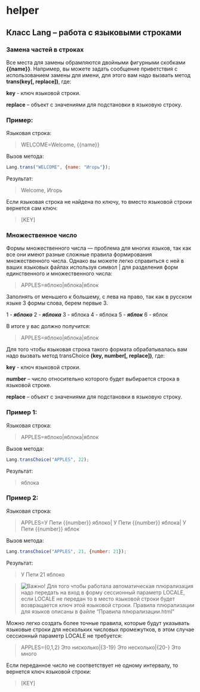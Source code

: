 # helper
## Класс Lang – работа с языковыми строками
### Замена частей в строках

Все места для замены обрамляются двойными фигурными скобками **{{name}}**. Например, вы можете задать сообщение приветствия с использованием замены для имени, для этого вам надо вызвать метод **trans(key[, replace])**, где:

**key** - ключ языковой строки.

**replace** – объект с значениями для  подстановки в языковую строку.

### Пример:

Языковая строка: 
> WELCOME=Welcome, {{name}}

Вызов метода: 
```js
Lang.trans("WELCOME", {name: "Игорь"});
```

Результат:
> Welcome, Игорь

Если языковая строка не найдена по ключу, то вместо языковой строки вернется сам ключ:
> [KEY]

### Множественное число

Формы множественного числа — проблема для многих языков, так как все они имеют разные сложные правила формирования множественного числа. Однако вы можете легко справиться с ней в ваших языковых файлах используя символ | для разделения форм единственного и множественного числа:

> APPLES=яблоко|яблока|яблок

Заполнять от меньшего к большему, с лева на право, так как в русском языке 3 формы слова, берем первые 3.

1 - ***яблоко***
2 - ***яблока***
3 - яблока 
4 - яблока
5 - ***яблок***
6 - яблок

В итоге у вас должно получится: 
> APPLES=яблоко|яблока|яблок

Для того чтобы языковая строка такого формата обрабатывалась вам надо вызвать метод transChoice **(key, number[, replace])**, где:

**key** - ключ языковой строки.

**number** – число относительно которого будет выбирается строка в языковой строке.

**replace** – объект с значениями для  подстановки в языковую строку.

### Пример 1:

Языковая строка: 
> APPLES=яблоко|яблока|яблок

Вызов метода: 
```js
Lang.transChoice("APPLES", 22);
```
Результат:
> яблока

### Пример 2:

Языковая строка: 
> APPLES=У Пети {{number}} яблоко| У Пети {{number}} яблока| У Пети {{number}} яблок

Вызов метода: 
```js
Lang.transChoice("APPLES", 21, {number: 21});
```
Результат:
> У Пети 21 яблоко


> ![Важно!](http://abali.ru/wp-content/uploads/2010/12/alert-32x32.png)
> Для того чтобы работала автоматическая плюрализация надо передать на вход в форму сессионный параметр LOCALE, если LOCALE не передан то в место языковой строки будет возвращается ключ этой языковой строки.
> Правила плюрализации для языков описаны в файле “Правила плюрализации.html”

Можно легко создать более точные правила, которые будут указывать языковые строки для нескольких числовых промежутков, в этом случае сессионный параметр LOCALE не требуется:
> APPLES={0,1,2} Это нисколько|{3-19} Это несколько|{20-} Это много

Если переданное число не соответствует не одному интервалу, то вернется ключ языковой строки:
> [KEY]

